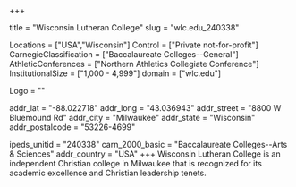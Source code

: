 
+++

title = "Wisconsin Lutheran College"
slug = "wlc.edu_240338"

Locations = ["USA","Wisconsin"]
Control = ["Private not-for-profit"]
CarnegieClassification = ["Baccalaureate Colleges--General"]
AthleticConferences = ["Northern Athletics Collegiate Conference"]
InstitutionalSize = ["1,000 - 4,999"]
domain = ["wlc.edu"]

Logo = ""

addr_lat = "-88.022718"
addr_long = "43.036943"
addr_street = "8800 W Bluemound Rd"
addr_city = "Milwaukee"
addr_state = "Wisconsin"
addr_postalcode = "53226-4699"

ipeds_unitid = "240338"
carn_2000_basic = "Baccalaureate Colleges--Arts & Sciences"
addr_country = "USA"
+++
    Wisconsin Lutheran College is an independent Christian college in Milwaukee that is recognized for its academic excellence and Christian leadership tenets.
